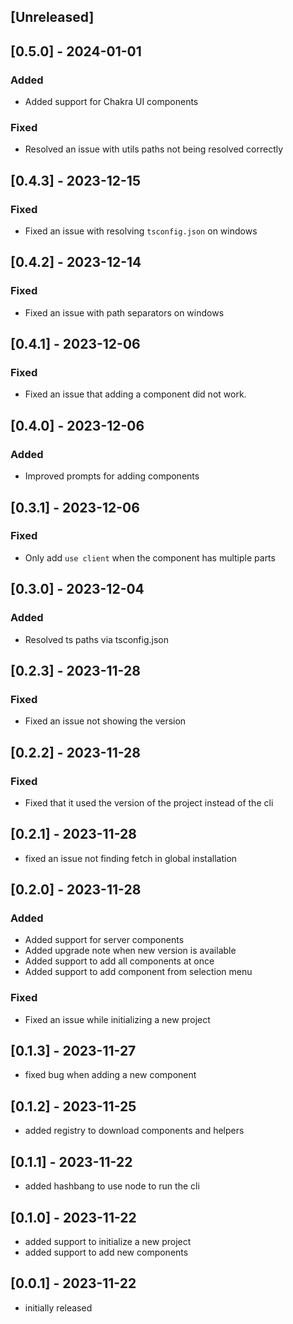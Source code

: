 ## [Unreleased]

## [0.5.0] - 2024-01-01

### Added

- Added support for Chakra UI components

### Fixed

- Resolved an issue with utils paths not being resolved correctly

## [0.4.3] - 2023-12-15

### Fixed

- Fixed an issue with resolving `tsconfig.json` on windows

## [0.4.2] - 2023-12-14

### Fixed

- Fixed an issue with path separators on windows

## [0.4.1] - 2023-12-06

### Fixed

- Fixed an issue that adding a component did not work.

## [0.4.0] - 2023-12-06

### Added

- Improved prompts for adding components

## [0.3.1] - 2023-12-06

### Fixed

- Only add `use client` when the component has multiple parts

## [0.3.0] - 2023-12-04

### Added

- Resolved ts paths via tsconfig.json

## [0.2.3] - 2023-11-28

### Fixed

- Fixed an issue not showing the version

## [0.2.2] - 2023-11-28

### Fixed

- Fixed that it used the version of the project instead of the cli

## [0.2.1] - 2023-11-28

- fixed an issue not finding fetch in global installation

## [0.2.0] - 2023-11-28

### Added

- Added support for server components
- Added upgrade note when new version is available
- Added support to add all components at once
- Added support to add component from selection menu

### Fixed

- Fixed an issue while initializing a new project

## [0.1.3] - 2023-11-27

- fixed bug when adding a new component

## [0.1.2] - 2023-11-25

- added registry to download components and helpers

## [0.1.1] - 2023-11-22

- added hashbang to use node to run the cli

## [0.1.0] - 2023-11-22

- added support to initialize a new project
- added support to add new components

## [0.0.1] - 2023-11-22

- initially released
